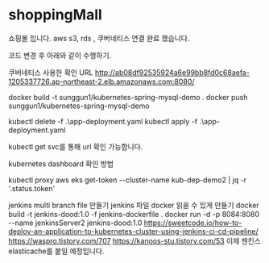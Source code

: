 # shoppingMall

쇼핑몰 입니다. 
aws s3, rds , 쿠버네티스 연결 완료 했습니다.

코드 변경 후 아래와 같이 수행하기.

쿠버네티스 사용한 확인 URL
http://ab08df92535924a6e99bb8fd0c68aefa-1205337726.ap-northeast-2.elb.amazonaws.com:8080/

docker build -t sunggun1/kubernetes-spring-mysql-demo .
docker push sunggun1/kubernetes-spring-mysql-demo

kubectl delete -f .\app-deployment.yaml
kubectl apply -f .\app-deployment.yaml

kubectl get svc를 통해 url 확인 가능합니다.

kubernetes dashboard 확인 방법

kubectl proxy 
aws eks get-token --cluster-name kub-dep-demo2 | jq -r '.status.token'


jenkins multi branch file 만들기
jenkins 파일 docker 읽을 수 있게 만들기
docker build -t jenkins-dood:1.0 -f jenkins-dockerfile .
docker run -d -p 8084:8080 --name jenkinsServer2 jenkins-dood:1.0
https://sweetcode.io/how-to-deploy-an-application-to-kubernetes-cluster-using-jenkins-ci-cd-pipeline/
https://waspro.tistory.com/707
https://kanoos-stu.tistory.com/53
이제 젠킨스 elasticache를 붙일 예정입니다.
